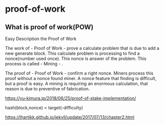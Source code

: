 # proof-of-work

## What is proof of work(POW)

Easy Description the Proof of Work

The work of - Proof of Work - prove a calculate problem that is due to add a new generate block. This calculate problem is processing to find a nonce(number used once). This nonce is answer of the problem. This process is called - Mining - .

The proof of - Proof of Work - confirm a right nonce. Miners process this proof without a nonce found miner. A nonce feature that finding is difficult, but a proof is easy. A mining is requiring an enormous calculation, that reason is due to preventive of fabrication.

https://yu-kimura.jp/2018/06/25/proof-of-stake-implementation/

hash(block,nonce) < target(-difficulty)


https://lhartikk.github.io/jekyll/update/2017/07/13/chapter2.html